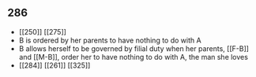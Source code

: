 ## 286
- [[250]] [[275]] 
- B is ordered by her parents to have nothing to do with A
- B allows herself to be governed by filial duty when her parents, [[F-B]] and [[M-B]], order her to have nothing to do with A, the man she loves
- [[284]] [[261]] [[325]] 

